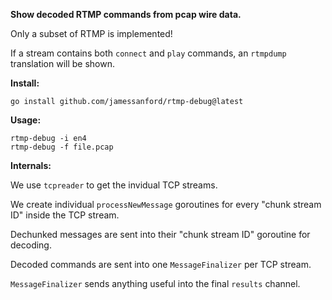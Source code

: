 **Show decoded RTMP commands from pcap wire data.**

Only a subset of RTMP is implemented!

If a stream contains both `connect` and `play` commands, an `rtmpdump` translation will be shown.

**Install:**

```
go install github.com/jamessanford/rtmp-debug@latest
```

**Usage:**

```
rtmp-debug -i en4
rtmp-debug -f file.pcap
```

**Internals:**

We use `tcpreader` to get the invidual TCP streams.

We create individual `processNewMessage` goroutines for every "chunk stream ID" inside the TCP stream.

Dechunked messages are sent into their "chunk stream ID" goroutine for decoding.

Decoded commands are sent into one `MessageFinalizer` per TCP stream.

`MessageFinalizer` sends anything useful into the final `results` channel.
